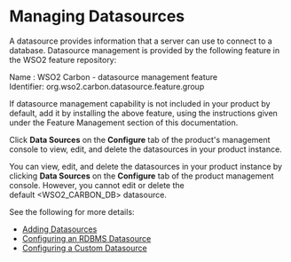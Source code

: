 # Managing Datasources

A datasource provides information that a server can use to connect to a
database. Datasource management is provided by the following feature in
the WSO2 feature repository:

Name : WSO2 Carbon - datasource management feature  
Identifier: org.wso2.carbon.datasource.feature.group

If datasource management capability is not included in your product by
default, add it by installing the above feature, using the instructions
given under the Feature Management section of this documentation.

Click **Data Sources** on the **Configure** tab of the product's
management console to view, edit, and delete the datasources in your
product instance.

You can view, edit, and delete the datasources in your product instance
by clicking **Data Sources** on the **Configure** tab of the product
management console. However, you cannot edit or delete the
default \<WSO2\_CARBON\_DB\> datasource.

See the following for more details:

-   [Adding Datasources](../../administer/adding-datasources)
-   [Configuring an RDBMS Datasource](Configuring-an-RDBMS-Datasource)
-   [Configuring a Custom Datasource](Configuring-a-Custom-Datasource)
